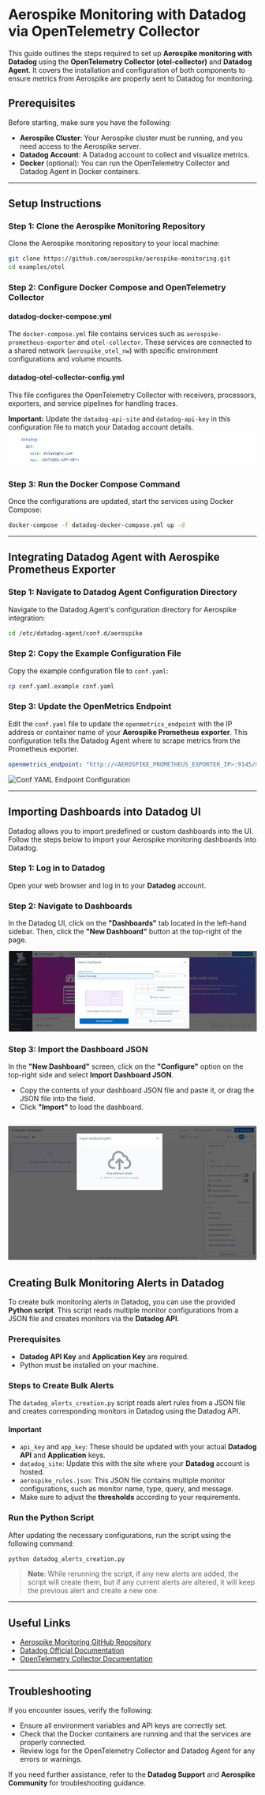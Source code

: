 # 
# Aerospike Monitoring with Datadog via OpenTelemetry Collector

This guide outlines the steps required to set up **Aerospike monitoring with Datadog** using the **OpenTelemetry Collector (otel-collector)** and **Datadog Agent**. It covers the installation and configuration of both components to ensure metrics from Aerospike are properly sent to Datadog for monitoring.

## Prerequisites

Before starting, make sure you have the following:

- **Aerospike Cluster**: Your Aerospike cluster must be running, and you need access to the Aerospike server.
- **Datadog Account**: A Datadog account to collect and visualize metrics.
- **Docker** (optional): You can run the OpenTelemetry Collector and Datadog Agent in Docker containers.

---

## Setup Instructions

### Step 1: Clone the Aerospike Monitoring Repository

Clone the Aerospike monitoring repository to your local machine:

```bash
git clone https://github.com/aerospike/aerospike-monitoring.git
cd examples/otel
```

### Step 2: Configure Docker Compose and OpenTelemetry Collector

#### datadog-docker-compose.yml
The `docker-compose.yml` file contains services such as `aerospike-prometheus-exporter` and `otel-collector`. These services are connected to a shared network (`aerospike_otel_nw`) with specific environment configurations and volume mounts.

#### datadog-otel-collector-config.yml
This file configures the OpenTelemetry Collector with receivers, processors, exporters, and service pipelines for handling traces.

**Important:** Update the `datadog-api-site` and `datadog-api-key` in this configuration file to match your Datadog account details.
![OpenTelemetry Collector API Config](assets/otel-collector-api-config.png)

### Step 3: Run the Docker Compose Command

Once the configurations are updated, start the services using Docker Compose:

```bash
docker-compose -f datadog-docker-compose.yml up -d
```

---

## Integrating Datadog Agent with Aerospike Prometheus Exporter

### Step 1: Navigate to Datadog Agent Configuration Directory

Navigate to the Datadog Agent's configuration directory for Aerospike integration:

```bash
cd /etc/datadog-agent/conf.d/aerospike
```

### Step 2: Copy the Example Configuration File

Copy the example configuration file to `conf.yaml`:

```bash
cp conf.yaml.example conf.yaml
```

### Step 3: Update the OpenMetrics Endpoint

Edit the `conf.yaml` file to update the `openmetrics_endpoint` with the IP address or container name of your **Aerospike Prometheus exporter**. This configuration tells the Datadog Agent where to scrape metrics from the Prometheus exporter.

```yaml
openmetrics_endpoint: "http://<AEROSPIKE_PROMETHEUS_EXPORTER_IP>:9145/metrics"
```
![Conf YAML Endpoint Configuration](assets/conf-yaml-endpoint.png)

---

## Importing Dashboards into Datadog UI
Datadog allows you to import predefined or custom dashboards into the UI. Follow the steps below to import your Aerospike monitoring dashboards into Datadog.

### Step 1: Log in to Datadog

Open your web browser and log in to your **Datadog** account.

### Step 2: Navigate to Dashboards

In the Datadog UI, click on the **"Dashboards"** tab located in the left-hand sidebar. Then, click the **"New Dashboard"** button at the top-right of the page.

![Datadog Dashboard UI](assets/datadog-dashboard-ui.png)

### Step 3: Import the Dashboard JSON

In the **"New Dashboard"** screen, click on the **"Configure"** option on the top-right side and select **Import Dashboard JSON**.

- Copy the contents of your dashboard JSON file and paste it, or drag the JSON file into the field.
- Click **"Import"** to load the dashboard.
  
![Datadog Dashboard Import](assets/datadog-dashbaord-import.png)
---

## Creating Bulk Monitoring Alerts in Datadog

To create bulk monitoring alerts in Datadog, you can use the provided **Python script**. This script reads multiple monitor configurations from a JSON file and creates monitors via the **Datadog API**.

### Prerequisites

- **Datadog API Key** and **Application Key** are required.
- Python must be installed on your machine.

### Steps to Create Bulk Alerts

The `datadog_alerts_creation.py` script reads alert rules from a JSON file and creates corresponding monitors in Datadog using the Datadog API.

#### Important

- `api_key` and `app_key`: These should be updated with your actual **Datadog API** and **Application** keys.
- `datadog_site`: Update this with the site where your **Datadog** account is hosted.
- `aerospike_rules.json`: This JSON file contains multiple monitor configurations, such as monitor name, type, query, and message.
- Make sure to adjust the **thresholds** according to your requirements.

### Run the Python Script

After updating the necessary configurations, run the script using the following command:

```bash
python datadog_alerts_creation.py
```
> **Note**: While rerunning the script, if any new alerts are added, the script will create them, but if any current alerts are altered, it will keep the previous alert and create a new one.
---

## Useful Links

- [Aerospike Monitoring GitHub Repository](https://github.com/aerospike/aerospike-monitoring)
- [Datadog Official Documentation](https://docs.datadoghq.com/)
- [OpenTelemetry Collector Documentation](https://opentelemetry.io/docs/)

---

## Troubleshooting

If you encounter issues, verify the following:

- Ensure all environment variables and API keys are correctly set.
- Check that the Docker containers are running and that the services are properly connected.
- Review logs for the OpenTelemetry Collector and Datadog Agent for any errors or warnings.

If you need further assistance, refer to the **Datadog Support** and **Aerospike Community** for troubleshooting guidance.
